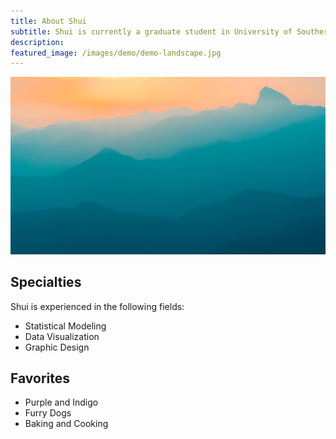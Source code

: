 ```yaml
---
title: About Shui
subtitle: Shui is currently a graduate student in University of Southern California, pursuing a Master degree in Business Analytics. With solid background of mathematics and statistics, she also have a great passion for art and design.
description: 
featured_image: /images/demo/demo-landscape.jpg
---
```


![](/images/demo/demo-landscape.jpg)

## Specialties

Shui is experienced in the following fields:

* Statistical Modeling
* Data Visualization
* Graphic Design

## Favorites
* Purple and Indigo
* Furry Dogs
* Baking and Cooking

